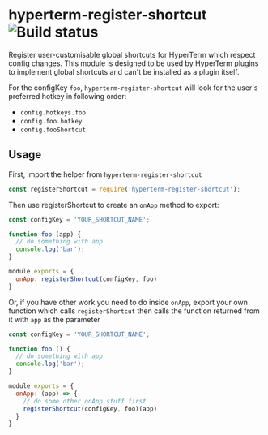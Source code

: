 # hyperterm-register-shortcut ![Build status](https://travis-ci.org/soutar/hyperterm-register-shortcut.svg?branch=master)

Register user-customisable global shortcuts for HyperTerm which respect config changes. This module is designed to be used by HyperTerm plugins to implement global shortcuts and can't be installed as a plugin itself.

For the configKey `foo`, `hyperterm-register-shortcut` will look for the user's preferred hotkey in following order:
- `config.hotkeys.foo`
- `config.foo.hotkey`
- `config.fooShortcut`

## Usage

First, import the helper from `hyperterm-register-shortcut`

```js
const registerShortcut = require('hyperterm-register-shortcut');
```

Then use registerShortcut to create an `onApp` method to export:

```js
const configKey = 'YOUR_SHORTCUT_NAME';

function foo (app) {
  // do something with app
  console.log('bar');
}

module.exports = {
  onApp: registerShortcut(configKey, foo)
}
```
Or, if you have other work you need to do inside `onApp`, export your own function which calls `registerShortcut` then calls the function returned from it with `app` as the parameter

```js
const configKey = 'YOUR_SHORTCUT_NAME';

function foo () {
  // do something with app
  console.log('bar');
}

module.exports = {
  onApp: (app) => {
    // do some other onApp stuff first
    registerShortcut(configKey, foo)(app)
  }
}
```

